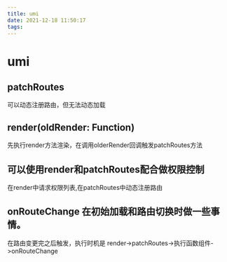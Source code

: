 ```yaml
---
title: umi
date: 2021-12-18 11:50:17
tags:
---
```

# umi
## patchRoutes
可以动态注册路由，但无法动态加载
## render(oldRender: Function)
先执行render方法渲染，在调用olderRender回调触发patchRoutes方法

## 可以使用render和patchRoutes配合做权限控制
在render中请求权限列表,在patchRoutes中动态注册路由

## onRouteChange 在初始加载和路由切换时做一些事情。
在路由变更完之后触发，执行时机是 render->patchRoutes->执行函数组件->onRouteChange